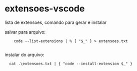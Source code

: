 # extensoes-vscode
lista de extensoes, comando para gerar e instalar
<p>
  salvar para arquivo:<br />
  <code>
    code --list-extensions | % { "$_" } > extensoes.txt
  </code>
</p>
<p>
  instalar do arquivo:<br />
  <code>
  cat .\extensoes.txt | { "code --install-extension $_" }
  </code>
</p>
